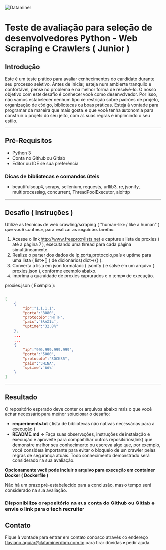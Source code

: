 ![Dataminer](http://www.dataminerdbm.com.br/wp-content/uploads/2020/10/logomarca-1x.png)

# Teste de avaliação para seleção de desenvolvedores Python - Web Scraping e Crawlers ( Junior )

## Introdução

Este é um teste prático para avaliar conhecimentos do candidato durante seu processo 
seletivo. Antes de iniciar, esteja num ambiente tranquilo e confortável, pense no problema e na melhor forma de resolvê-lo.
O nosso objetivo com este desafio é conhecer você como desenvolvedor. Por isso, não vamos estabelecer nenhum tipo de restrição sobre padrões de projeto, organização de código, bibliotecas ou boas práticas. Esteja à vontade para programar da maneira que mais gosta, e que você tenha autonomia para construir o projeto do seu jeito, com as suas regras e imprimindo o seu estilo.

---

## Pré-Requisitos

- Python 3
- Conta no Github ou Gitlab 
- Editor ou IDE de sua preferência 

### Dicas de bibliotecas e comandos úteis

- beautifulsoup4, scrapy, sellenium, requests, urllib3, re, jsonify, multiprocessing, concurrent, ThreadPoolExecutor, aiohttp

---

## Desafio ( Instruções )

Utilize as técnicas de web crawling/scraping ( "human-like / like a human" ) que você conhece, para realizar as seguintes tarefas:

1) Acesse o link http://www.freeproxylists.net e capture a lista de proxies ( até a página 7 ), executando uma thread para cada página simultâneamente.
2) Realize o parser dos dados de ip,porta,protocolo,país e uptime para uma lista ( list->[] ) de dicionários( dict->{} ). 
3) Converta a lista em json formatado ( jsonify ) e salve em um arquivo ( proxies.json ), conforme exemplo abaixo.
3) Imprima a quantidade de proxies capturados e o tempo de execução.


proxies.json ( Exemplo ):

```json 

[
    {
        "ip":"1.1.1.1",
        "porta":"8080",
        "protocolo":"HTTP",
        "pais":"BRAZIL",
        "uptime":"32.8%"
    },
    ...
    ...
    {
        "ip":"999.999.999.999",
        "porta":"5000",
        "protocolo":"SOCKS5",
        "pais":"CHINA",
        "uptime":"80%"
    }
]
```

---

## Resultado

O repositório esperado deve conter os arquivos abaixo mais o que você achar necessário para melhor solucionar o desafio:

- **requeriments.txt** ( lista de bibliotecas não nativas necessárias para a execução )
- **README.md** -> Faça suas observações, instruções de instalação e execução e aproveite para compartilhar outros repositórios(link) que demonstre melhor seu conhecimento ou escreva algo que, por exemplo, você considera importante para evitar o bloqueio de um crawler pelas regras de segurança atuais. Todo conhecimento demonstrado será considerado na sua avaliação.

**Opcionamente você pode incluir o arquivo para execução em container Docker ( Dockerfile )** 

Não há um prazo pré-estabelecido para a conclusão, mas o tempo será considerado na sua avaliação.

### **Disponibilize o repositório na sua conta do Github ou Gitlab e envie o link para o tech recruiter**

## Contato

Fique à vontade para entrar em contato conosco através do endereço flaviano.aguiar@dataminerdbm.com.br para tirar dúvidas e pedir ajuda. 
